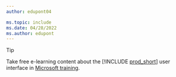 ```yaml
---
author: edupont04

ms.topic: include
ms.date: 04/28/2022
ms.author: edupont
---
```

> [!TIP]
> Take free e-learning content about the [!INCLUDE [prod_short](prod_short.md)] user interface in [Microsoft training](/training/dynamics365/business-central?WT.mc_id=dyn365bc_landingpage-docs).
